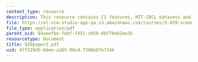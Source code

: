 ```yaml
---
content_type: resource
description: This resource contains C2 features, MIT-CBCL datasets and Caltech datasets.
file: https://ol-ocw-studio-app-qa.s3.amazonaws.com/courses/9-459-scene-understanding-symposium-spring-2006/47f229d566eea26598cd7388b87e7244_920paper2.pdf
file_type: application/pdf
parent_uid: 84aeefbe-fdef-f451-c05b-0bf70eb2ee35
resourcetype: Document
title: 920paper2.pdf
uid: 47f229d5-66ee-a265-98cd-7388b87e7244
---
```

